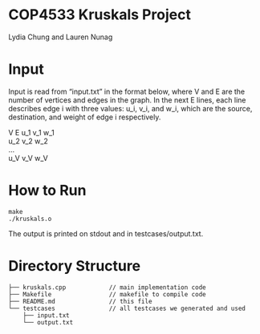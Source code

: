 # COP4533 Kruskals Project
Lydia Chung and Lauren Nunag

# Input 
Input is read from “input.txt” in the format below, where V and E are the number of vertices and edges in the graph. In the next E lines, each line describes edge i with three values: u_i, v_i, and w_i, which are the source, destination, and weight of edge i respectively.

V E
u_1 v_1 w_1  
u_2 v_2 w_2  
…  
u_V v_V w_V


# How to Run
```
make
./kruskals.o
```
The output is printed on stdout and in testcases/output.txt.

# Directory Structure
```
├── kruskals.cpp            // main implementation code
├── Makefile                // makefile to compile code
├── README.md               // this file
└── testcases               // all testcases we generated and used
    ├── input.txt
    └── output.txt
```
